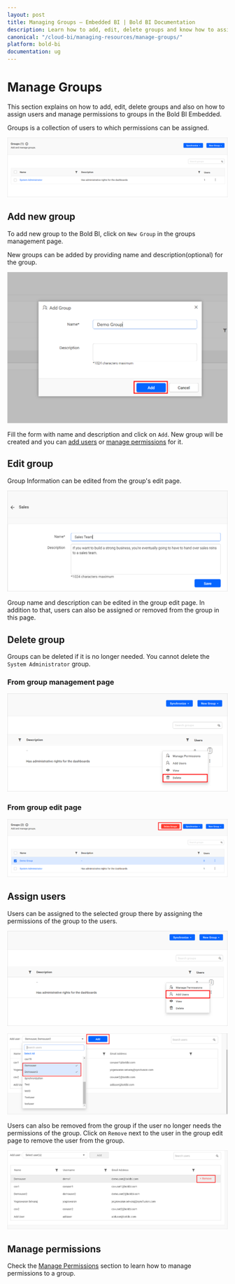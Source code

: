 ```yaml
---
layout: post
title: Managing Groups – Embedded BI | Bold BI Documentation
description: Learn how to add, edit, delete groups and know how to assign users and manage permissions to groups in Bold BI Embedded.
canonical: "/cloud-bi/managing-resources/manage-groups/"
platform: bold-bi
documentation: ug
---
```


# Manage Groups

This section explains on how to add, edit, delete groups and also on how to assign users and manage permissions to groups in the Bold BI Embedded.

Groups is a collection of users to which permissions can be assigned.

![Manage Groups](/static/assets/embedded/managing-resources/manage-groups/images/manage-groups.png)

## Add new group
To add new group to the Bold BI, click on `New Group` in the groups management page.
 
New groups can be added by providing name and description(optional) for the group.
 
![Add Groups](/static/assets/embedded/managing-resources/manage-groups/images/add-group.png#width=55%)

Fill the form with name and description and click on `Add`. New group will be created and you can [add users](/embedded-bi/managing-resources/manage-groups/#assign-users) or [manage permissions](/embedded-bi/managing-resources/manage-groups/#manage-permissions) for it.

## Edit group
Group Information can be edited from the group's edit page.

![Edit Group](/static/assets/embedded/managing-resources/manage-groups/images/edit-group.png)

Group name and description can be edited in the group edit page. In addition to that, users can also be assigned or removed from the group in this page.

## Delete group
Groups can be deleted if it is no longer needed. You cannot delete the `System Administrator` group.

### From group management page

![Delete group from group management page](/static/assets/embedded/managing-resources/manage-groups/images/delete-group-1.png)

### From group edit page

![Delete group from group edit page](/static/assets/embedded/managing-resources/manage-groups/images/delete-group-2.png)

## Assign users
Users can be assigned to the selected group there by assigning the permissions of the group to the users.

![Assign Users](/static/assets/embedded/managing-resources/manage-groups/images/manage-groups-assign-users.png)

![Add Users](/static/assets/embedded/managing-resources/manage-groups/images/manage-groups-add-users.png)

Users can also be removed from the group if the user no longer needs the permissions of the group. Click on `Remove` next to the user in the group edit page to remove the user from the group.

![Assign Users](/static/assets/embedded/managing-resources/manage-groups/images/manage-groups-remove-users.png)

## Manage permissions
Check the [Manage Permissions](/embedded-bi/working-with-dashboards/share-dashboards/manage-permissions/) section to learn how to manage permissions to a group.	